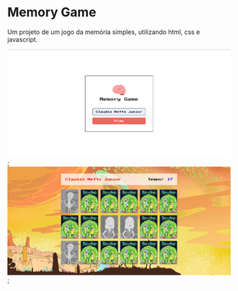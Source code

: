 # Memory Game

Um projeto de um jogo da memória simples, utilizando html, css e javascript.

![Página de Login](./images/screenshots/login.png);
![Página do Jogo](./images/screenshots/game.png);